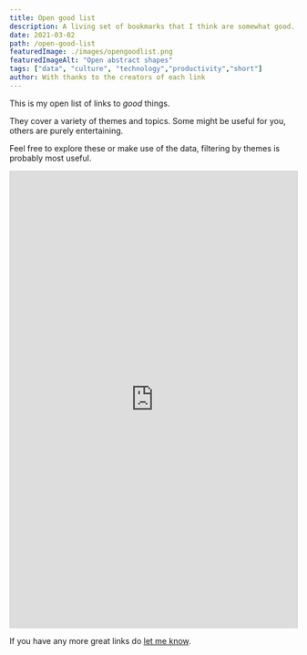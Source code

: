 ```yaml
---
title: Open good list
description: A living set of bookmarks that I think are somewhat good.
date: 2021-03-02
path: /open-good-list
featuredImage: ./images/opengoodlist.png
featuredImageAlt: "Open abstract shapes"
tags: ["data", "culture", "technology","productivity","short"]
author: With thanks to the creators of each link
---
```


This is my open list of links to *good* things.

They cover a variety of themes and topics. Some might be useful for you, others are purely entertaining.

Feel free to explore these or make use of the data, filtering by themes is probably most useful.

<iframe class="airtable-embed" src="https://airtable.com/embed/shrl4vxOG1KNlAhiu?backgroundColor=green&viewControls=on" frameborder="0" onmousewheel="" width="100%" height="800" style="background: transparent; border: 1px solid #ccc;"></iframe>


If you have any more great links do [let me know](/contact).
